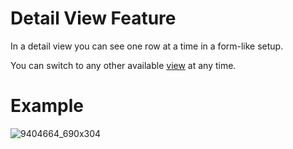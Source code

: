 # Detail View Feature

In a detail view you can see one row at a time in a form-like setup.

You can switch to any other available [view](/t/Data-Views-Feature) at any time.

# Example

![9404664_690x304](upload://sqBdT7TwIhriUkxqc0yYnVVj1Ot.png)
